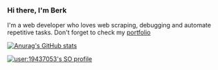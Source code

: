 ### Hi there, I'm Berk

I'm a web developer who loves web scraping, debugging and automate repetitive tasks. Don't forget to check my [portfolio](https://www.berkemreuzun.com/)

[![Anurag's GitHub stats](https://github-readme-stats.vercel.app/api?username=Truirer)](https://github.com/anuraghazra/github-readme-stats)


<a href="https://stackoverflow.com/users/19437053/cacci">
  <img src="https://stackoverflow-readme-profile.johannchopin.fr/profile/19437053?theme=dark&website=true&location=true" alt="user:19437053's SO profile">
</a>
<!--
**Truirer/Truirer** is a ✨ _special_ ✨ repository because its `README.md` (this file) appears on your GitHub profile.

Here are some ideas to get you started:

- 🔭 I’m currently working on ...
- 🌱 I’m currently learning ...
- 👯 I’m looking to collaborate on ...
- 🤔 I’m looking for help with ...
- 💬 Ask me about ...
- 📫 How to reach me: ...
- 😄 Pronouns: ...
- ⚡ Fun fact: ...
-->

